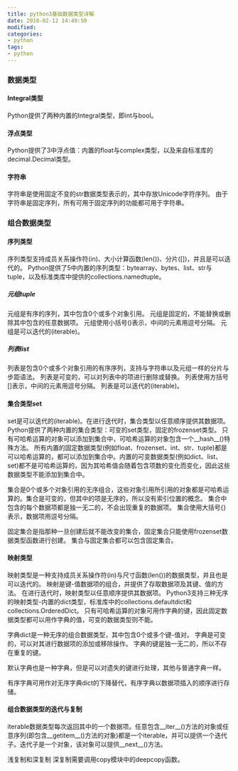```yaml
---
title: python3基础数据类型详解
date: 2018-02-12 14:49:50
modified:
categories:
- python
tags:
- python
---
```


### 数据类型

#### Integral类型

Python提供了两种内置的Integral类型，即int与bool。

#### 浮点类型

Python提供了3中浮点值：内置的float与complex类型，以及来自标准库的decimal.Decimal类型。

#### 字符串

字符串是使用固定不变的str数据类型表示的，其中存放Unicode字符序列。
由于字符串是固定序列，所有可用于固定序列的功能都可用于字符串。

### 组合数据类型

#### 序列类型

序列类型支持成员关系操作符(in)、大小计算函数(len())、分片([])，并且是可以迭代的。
Python提供了5中内置的序列类型：bytearray、bytes、list、str与tuple，以及标准类库中提供的collections.namedtuple。

##### 元组tuple

元组是有序的序列，其中包含0个或多个对象引用。
元组是固定的，不能替换或删除其中包含的任意数据项。
元组使用小括号()表示，中间的元素用逗号分隔。
元组是可以迭代的(iterable)。

##### 列表list

列表是包含0个或多个对象引用的有序序列，支持与字符串以及元组一样的分片与步距语法。
列表是可变的，可以对列表中的项进行删除或替换。
列表使用方括号[]表示，中间的元素用逗号分隔。
列表是可以迭代的(iterable)。

#### 集合类型set

set是可以迭代的(iterable)。在进行迭代时，集合类型以任意顺序提供其数据项。
Python提供了两种内置的集合类型：可变的set类型，固定的frozenset类型。
只有可哈希运算的对象可以添加到集合中，可哈希运算的对象包含一个__hash__()特殊方法。
所有内置的固定数据类型(例如float、frozenset、int、str、tuple)都是可以哈希运算的，都可以添加到集合中。内置的可变数据类型(例如dict、list、set)都不是可哈希运算的，因为其哈希值会随着包含项数的变化而变化，因此这些数据类型不能添加到集合中。

集合是0个或多个对象引用的无序组合，这些对象引用所引用的对象都是可哈希运算的。集合是可变的，但其中的项是无序的，所以没有索引位置的概念。
集合中包含的每个数据项都是独一无二的，不会出现重复的数据项。
集合使用大括号&#123;&#125;表示，数据项用逗号分隔。

固定集合是指那种一旦创建后就不能改变的集合，固定集合只能使用frozenset数据类型函数进行创建。
集合与固定集合都可以包含固定集合。

#### 映射类型

映射类型是一种支持成员关系操作符(in)与尺寸函数(len())的数据类型，并且也是可以迭代的。
映射是键-值数据项的组合，并提供了存取数据项及其键、值的方法。
在进行迭代时，映射类型以任意顺序提供其数据项。
Python3支持三种无序的映射类型-内置的dict类型，标准库中的collections.defaultdict和collections.OrderedDict。
只有可哈希运算的对象可用作字典的键，因此固定数据类型都可以用作字典的值，可变的数据类型则不能。

字典dict是一种无序的组合数据类型，其中包含0个或多个键-值对。
字典是可变的，可以对其进行数据项的添加或移除操作。
字典的键是独一无二的，所以不存在重复的键。

默认字典也是一种字典，但是可以对遗失的键进行处理，其他与普通字典一样。

有序字典可用作对无序字典dict的下降替代，有序字典以数据项插入的顺序进行存储。

#### 组合数据类型的迭代与复制

iterable数据类型每次返回其中的一个数据项。任意包含__iter__()方法的对象或任意序列(即包含__getitem__()方法的对象)都是一个iterable，并可以提供一个迭代子。迭代子是一个对象，该对象可以提供__next__()方法。

浅复制和深复制
深复制需要调用copy模块中的deepcopy函数。
